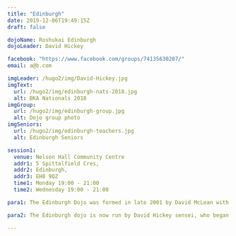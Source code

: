```yaml
---
title: "Edinburgh"
date: 2019-12-06T19:49:15Z
draft: false

dojoName: Roshukai Edinburgh
dojoLeader: David Hickey

facebook: "https://www.facebook.com/groups/74135630207/"
email: a@b.com

imgLeader: /hugo2/img/David-Hickey.jpg
imgText:  
  url: /hugo2/img/edinburgh-nats-2018.jpg
  alt: BKA Nationals 2018
imgGroup:
  url: /hugo2/img/edinburgh-group.jpg
  alt: Dojo group photo
imgSeniors:
  url: /hugo2/img/edinburgh-teachers.jpg
  alt: Edinburgh Seniors

session1:
  venue: Nelson Hall Community Centre
  addr1: 5 Spittalfield Cres,
  addr2: Edinburgh,
  addr3: EH8 9QZ
  time1: Monday 19:00 - 21:00
  time2: Wednesday 19:00 - 21:00

para1: The Edinburgh Dojo was formed in late 2001 by David McLean with oversight and support from John Honisz-Greens. Following Honisz-Greens sensei’s prolonged stay in Japan, McLean sensei developed the club over the following 15 years, before moving full time to the Scottish Borders and opening up the Borders dojo.

para2: The Edinburgh dojo is now run by David Hickey sensei, who began studying iaido in 2006 and attained the rank of fifth dan in 2018 at first attempt. Hickey sensei is ably assisted by Matt Bielby sensei, who will attempt his fifth dan in 2020. The Edinburgh club has a range of student abilities at all levels - from ungraded, first dan, all the way through to fifth dan. It’s a great club with good people and a welcoming atmosphere, in a superb location.

---
```

